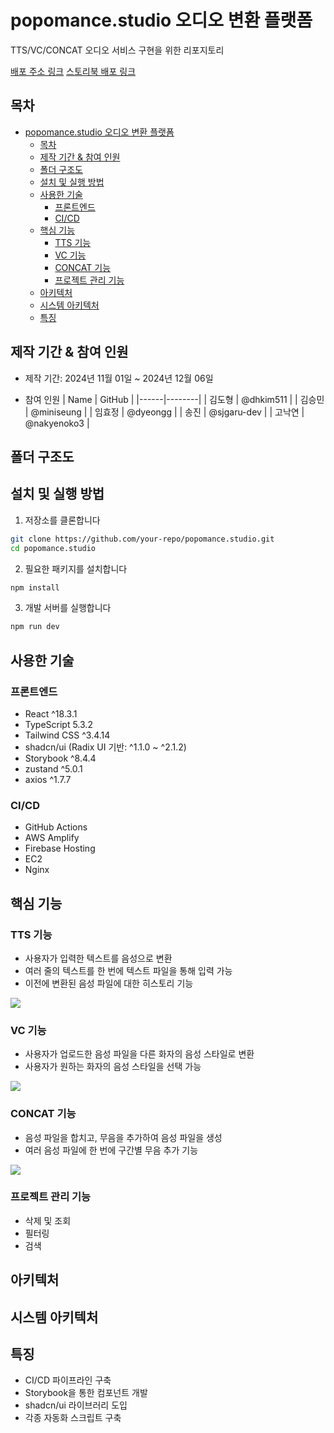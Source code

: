# popomance.studio 오디오 변환 플랫폼
 TTS/VC/CONCAT 오디오 서비스 구현을 위한 리포지토리

[배포 주소 링크](https://popomance.kr/)
[스토리북 배포 링크](https://673559d8ad04dea21f3f8013-pjizwnrelv.chromatic.com/)

## 목차
- [popomance.studio 오디오 변환 플랫폼](#popomancestudio-오디오-변환-플랫폼)
  - [목차](#목차)
  - [제작 기간 \& 참여 인원](#제작-기간--참여-인원)
  - [폴더 구조도](#폴더-구조도)
  - [설치 및 실행 방법](#설치-및-실행-방법)
  - [사용한 기술](#사용한-기술)
    - [프론트엔드](#프론트엔드)
    - [CI/CD](#cicd)
  - [핵심 기능](#핵심-기능)
    - [TTS 기능](#tts-기능)
    - [VC 기능](#vc-기능)
    - [CONCAT 기능](#concat-기능)
    - [프로젝트 관리 기능](#프로젝트-관리-기능)
  - [아키텍처](#아키텍처)
  - [시스템 아키텍처](#시스템-아키텍처)
  - [특징](#특징)

## 제작 기간 & 참여 인원
- 제작 기간: 2024년 11월 01일 ~ 2024년 12월 06일

- 참여 인원
| Name | GitHub |
|------|--------|
| 김도형 | @dhkim511 |
| 김승민 | @miniseung |
| 임효정 | @dyeongg |
| 송진 | @sjgaru-dev |
| 고낙연 | @nakyenoko3 |


## 폴더 구조도

## 설치 및 실행 방법
1. 저장소를 클론합니다

```bash
git clone https://github.com/your-repo/popomance.studio.git
cd popomance.studio
```

2. 필요한 패키지를 설치합니다
```bash
npm install
```

3. 개발 서버를 실행합니다
```bash
npm run dev
```


## 사용한 기술
### 프론트엔드
- React ^18.3.1
- TypeScript 5.3.2
- Tailwind CSS ^3.4.14
- shadcn/ui (Radix UI 기반: ^1.1.0 ~ ^2.1.2)
- Storybook ^8.4.4
- zustand ^5.0.1
- axios ^1.7.7


### CI/CD
- GitHub Actions
- AWS Amplify
- Firebase Hosting
- EC2
- Nginx

## 핵심 기능

### TTS 기능
- 사용자가 입력한 텍스트를 음성으로 변환
- 여러 줄의 텍스트를 한 번에 텍스트 파일을 통해 입력 가능
- 이전에 변환된 음성 파일에 대한 히스토리 기능

![](https://i.imgur.com/kH4XRBQ.gif)


### VC 기능
- 사용자가 업로드한 음성 파일을 다른 화자의 음성 스타일로 변환
- 사용자가 원하는 화자의 음성 스타일을 선택 가능

![](https://i.imgur.com/fVuUZ7z.gif)

### CONCAT 기능
- 음성 파일을 합치고, 무음을 추가하여 음성 파일을 생성
- 여러 음성 파일에 한 번에 구간별 무음 추가 기능

![](https://i.imgur.com/LSF0Yar.gif)

### 프로젝트 관리 기능
- 삭제 및 조회
- 필터링
- 검색

## 아키텍처

## 시스템 아키텍처

## 특징
- CI/CD 파이프라인 구축
- Storybook을 통한 컴포넌트 개발
- shadcn/ui 라이브러리 도입
- 각종 자동화 스크립트 구축


